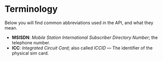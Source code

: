 # Terminology
Below you will find common abbreviations used in the API, and what they mean.

* **MSISDN**: *Mobile Station International Subscriber Directory Number*; the telephone number.
* **ICC**: *Integrated Circuit Card*; also called *ICCID* — The identifier of the physical sim card.
